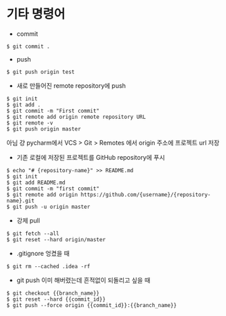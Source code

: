 # 기타 명령어

- commit        
```
$ git commit .
```
    

- push

```
$ git push origin test
```

- 새로 만들어진 remote repository에 push

```
$ git init
$ git add .
$ git commit -m "First commit"
$ git remote add origin remote repository URL
$ git remote -v
$ git push origin master
```
    
아님 걍 pycharm에서 VCS > Git > Remotes 에서 origin 주소에 프로젝트 url 저장

- 기존 로컬에 저장된 프로젝트를 GitHub repository에 푸시

```
$ echo "# {repository-name}" >> README.md
$ git init
$ git add README.md
$ git commit -m "first commit"
$ git remote add origin https://github.com/{username}/{repository-name}.git
$ git push -u origin master
```


- 강제 pull

```
$ git fetch --all
$ git reset --hard origin/master
```

- .gitignore 엉켰을 때

```
$ git rm --cached .idea -rf
```


- git push 이미 해버렸는데 흔적없이 되돌리고 싶을 때

```
$ git checkout {{branch_name}}
$ git reset --hard {{commit_id}}
$ git push --force origin {{commit_id}}:{{branch_name}}
```
